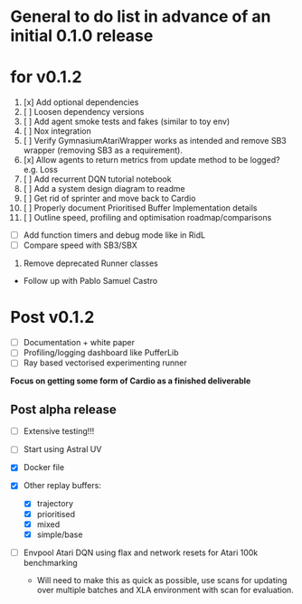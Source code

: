 # General to do list in advance of an initial 0.1.0 release

# for v0.1.2
1. [x] Add optional dependencies
1. [ ] Loosen dependency versions
1. [ ] Add agent smoke tests and fakes (similar to toy env)
1. [ ] Nox integration
1. [ ] Verify GymnasiumAtariWrapper works as intended and remove SB3 wrapper (removing SB3 as a requirement).
1. [x] Allow agents to return metrics from update method to be logged? e.g. Loss
1. [ ] Add recurrent DQN tutorial notebook
1. [ ] Add a system design diagram to readme
1. [ ] Get rid of sprinter and move back to Cardio
1. [ ] Properly document Prioritised Buffer Implementation details
1. [ ] Outline speed, profiling and optimisation roadmap/comparisons
  * [ ] Add function timers and debug mode like in RidL
  * [ ] Compare speed with SB3/SBX
1. Remove deprecated Runner classes

* Follow up with Pablo Samuel Castro

# Post v0.1.2
* [ ] Documentation + white paper
* [ ] Profiling/logging dashboard like PufferLib
* [ ] Ray based vectorised experimenting runner

__Focus on getting some form of Cardio as a finished deliverable__

## Post alpha release
* [ ] Extensive testing!!!

* [ ] Start using Astral UV

* [x] Docker file

* [x] Other replay buffers:
  * [x] trajectory
  * [x] prioritised
  * [x] mixed
  * [x] simple/base

* [ ] Envpool Atari DQN using flax and network resets for Atari 100k benchmarking
  * Will need to make this as quick as possible, use scans for updating over multiple batches
    and XLA environment with scan for evaluation.
